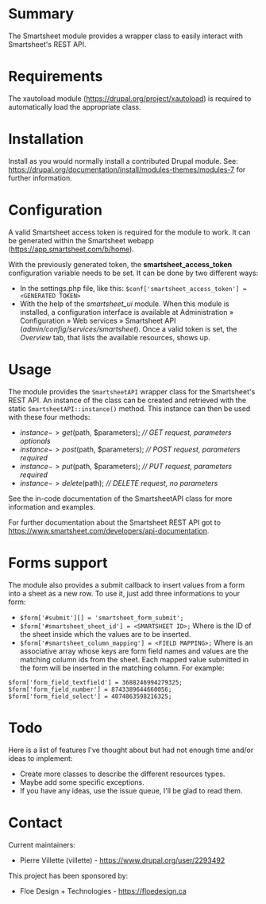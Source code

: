 # Summary
The Smartsheet module provides a wrapper class to easily interact with Smartsheet's REST API.

# Requirements
The xautoload module (https://drupal.org/project/xautoload) is required to automatically load the appropriate class.

# Installation
Install as you would normally install a contributed Drupal module. See: https://drupal.org/documentation/install/modules-themes/modules-7 for further information.

# Configuration
A valid Smartsheet access token is required for the module to work. It can be generated within the Smartsheet webapp (https://app.smartsheet.com/b/home).

With the previously generated token, the **smartsheet_access_token** configuration variable needs to be set. It can be done by two different ways:

- In the settings.php file, like this: `$conf['smartsheet_access_token'] = <GENERATED TOKEN>`
- With the help of the *smartsheet_ui* module. When this module is installed, a configuration interface is available at Administration » Configuration » Web services » Smartsheet API (_admin/config/services/smartsheet_). Once a valid token is set, the _Overview_ tab, that lists the available resources, shows up.

# Usage
The module provides the `SmartsheetAPI` wrapper class for the Smartsheet's REST API. An instance of the class can be created and retrieved with the static `SmartsheetAPI::instance()` method. This instance can then be used with these four methods:

- $instance->get($path, $parameters); *// GET request, parameters optionals*
- $instance->post($path, $parameters); *// POST request, parameters required*
- $instance->put($path, $parameters); *// PUT request, parameters required*
- $instance->delete($path); *// DELETE request, no parameters*

See the in-code documentation of the SmartsheetAPI class for more information and examples.

For further documentation about the Smartsheet REST API got to https://www.smartsheet.com/developers/api-documentation.

# Forms support
The module also provides a submit callback to insert values from a form into a sheet as a new row. To use it, just add three informations to your form:

- `$form['#submit'][] = 'smartsheet_form_submit';`
- `$form['#smartsheet_sheet_id'] = <SMARTSHEET ID>;` Where <SMARTSHEET ID> is the ID of the sheet inside which the values are to be inserted.
- `$form['#smartsheet_column_mapping'] = <FIELD MAPPING>;` Where <FIELD MAPPING> is an associative array whose keys are form field names and values are the matching column ids from the sheet. Each mapped value submitted in the form will be inserted in the matching column. For example:
```
$form['form_field_textfield'] = 3688246994279325;
$form['form_field_number'] = 8743389644660056;
$form['form_field_select'] = 4074863598216325;
```

# Todo
Here is a list of features I've thought about but had not enough time and/or ideas to implement:

- Create more classes to describe the different resources types.
- Maybe add some specific exceptions.
- If you have any ideas, use the issue queue, I'll be glad to read them.

# Contact
Current maintainers:
- Pierre Villette (villette) - https://www.drupal.org/user/2293492

This project has been sponsored by:
- Floe Design + Technologies - https://floedesign.ca
